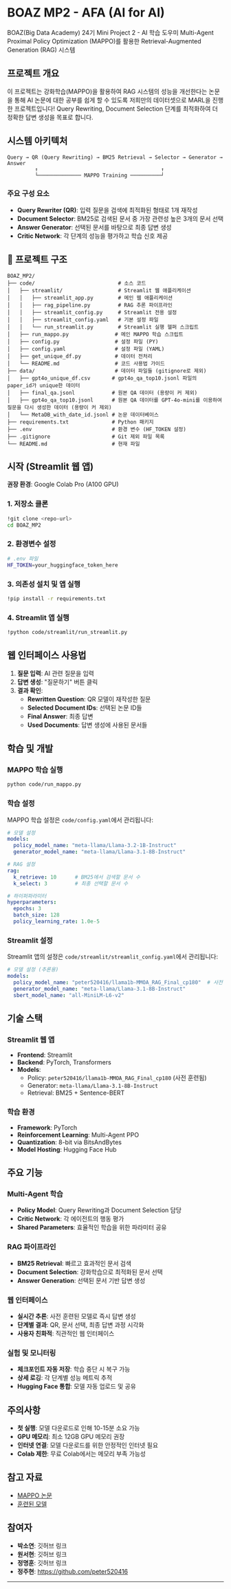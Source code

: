 # BOAZ MP2 - AFA (AI for AI)

BOAZ(Big Data Academy) 24기 Mini Project 2 - AI 학습 도우미
Multi-Agent Proximal Policy Optimization (MAPPO)를 활용한 Retrieval-Augmented Generation (RAG) 시스템

## 프로젝트 개요

이 프로젝트는 강화학습(MAPPO)을 활용하여 RAG 시스템의 성능을 개선한다는 논문을 통해 AI 논문에 대한 공부를 쉽게 할 수 있도록 저희만의 데이터셋으로 MARL을 진행한 프로젝트입니다!
Query Rewriting, Document Selection 단계를 최적화하여 더 정확한 답변 생성을 목표로 합니다.

## 시스템 아키텍처

```
Query → QR (Query Rewriting) → BM25 Retrieval → Selector → Generator → Answer
         ↑                                        ↑
         └────────────── MAPPO Training ──────────┘
```

### 주요 구성 요소
- **Query Rewriter (QR)**: 입력 질문을 검색에 최적화된 형태로 1개 재작성
- **Document Selector**: BM25로 검색된 문서 중 가장 관련성 높은 3개의 문서 선택
- **Answer Generator**: 선택된 문서를 바탕으로 최종 답변 생성
- **Critic Network**: 각 단계의 성능을 평가하고 학습 신호 제공

## 📁 프로젝트 구조

```
BOAZ_MP2/
├── code/                           # 소스 코드
│   ├── streamlit/                  # Streamlit 웹 애플리케이션
│   │   ├── streamlit_app.py        # 메인 웹 애플리케이션
│   │   ├── rag_pipeline.py         # RAG 추론 파이프라인
│   │   ├── streamlit_config.py     # Streamlit 전용 설정
│   │   ├── streamlit_config.yaml   # 기본 설정 파일
│   │   └── run_streamlit.py        # Streamlit 실행 헬퍼 스크립트
│   ├── run_mappo.py               # 메인 MAPPO 학습 스크립트
│   ├── config.py                  # 설정 파일 (PY)
│   ├── config.yaml                # 설정 파일 (YAML)
│   ├── get_unique_df.py           # 데이터 전처리
│   └── README.md                  # 코드 사용법 가이드
├── data/                          # 데이터 파일들 (gitignore로 제외)
│   ├── gpt4o_unique_df.csv       # gpt4o_qa_top10.jsonl 파일의 paper_id가 unique한 데이터
│   ├── final_qa.jsonl            # 원본 QA 데이터 (용량이 커 제외)
│   ├── gpt4o_qa_top10.jsonl      # 원본 QA 데이터를 GPT-4o-mini를 이용하여 질문을 다시 생성한 데이터 (용량이 커 제외)
│   └── MetaDB_with_date_id.jsonl # 논문 데이터베이스
├── requirements.txt              # Python 패키지
├── .env                          # 환경 변수 (HF_TOKEN 설정)
├── .gitignore                    # Git 제외 파일 목록
└── README.md                     # 현재 파일
```

## 시작 (Streamlit 웹 앱)

**권장 환경**: Google Colab Pro (A100 GPU)

### 1. 저장소 클론
```bash
!git clone <repo-url>
cd BOAZ_MP2
```

### 2. 환경변수 설정
```bash
# .env 파일
HF_TOKEN=your_huggingface_token_here
```

### 3. 의존성 설치 및 앱 실행
```bash
!pip install -r requirements.txt
```

### 4. Streamlit 앱 실행
```bash
!python code/streamlit/run_streamlit.py
```

## 웹 인터페이스 사용법

1. **질문 입력**: AI 관련 질문을 입력
2. **답변 생성**: "질문하기" 버튼 클릭
3. **결과 확인**: 
   - **Rewritten Question**: QR 모델이 재작성한 질문
   - **Selected Document IDs**: 선택된 논문 ID들
   - **Final Answer**: 최종 답변
   - **Used Documents**: 답변 생성에 사용된 문서들


## 학습 및 개발

### MAPPO 학습 실행

```bash
python code/run_mappo.py
```

### 학습 설정

MAPPO 학습 설정은 `code/config.yaml`에서 관리됩니다:

```yaml
# 모델 설정
models:
  policy_model_name: "meta-llama/Llama-3.2-1B-Instruct"
  generator_model_name: "meta-llama/Llama-3.1-8B-Instruct"

# RAG 설정
rag:
  k_retrieve: 10      # BM25에서 검색할 문서 수
  k_select: 3         # 최종 선택할 문서 수

# 하이퍼파라미터
hyperparameters:
  epochs: 3
  batch_size: 128
  policy_learning_rate: 1.0e-5
```

### Streamlit 설정

Streamlit 앱의 설정은 `code/streamlit/streamlit_config.yaml`에서 관리됩니다:

```yaml
# 모델 설정 (추론용)
models:
  policy_model_name: "peter520416/llama1b-MMOA_RAG_Final_cp180"  # 사전 훈련된 모델
  generator_model_name: "meta-llama/Llama-3.1-8B-Instruct"
  sbert_model_name: "all-MiniLM-L6-v2"
```

## 기술 스택

### Streamlit 웹 앱
- **Frontend**: Streamlit
- **Backend**: PyTorch, Transformers
- **Models**: 
  - Policy: `peter520416/llama1b-MMOA_RAG_Final_cp180` (사전 훈련됨)
  - Generator: `meta-llama/Llama-3.1-8B-Instruct`
  - Retrieval: BM25 + Sentence-BERT

### 학습 환경
- **Framework**: PyTorch
- **Reinforcement Learning**: Multi-Agent PPO
- **Quantization**: 8-bit via BitsAndBytes
- **Model Hosting**: Hugging Face Hub

## 주요 기능

### Multi-Agent 학습
- **Policy Model**: Query Rewriting과 Document Selection 담당
- **Critic Network**: 각 에이전트의 행동 평가
- **Shared Parameters**: 효율적인 학습을 위한 파라미터 공유

### RAG 파이프라인
- **BM25 Retrieval**: 빠르고 효과적인 문서 검색
- **Document Selection**: 강화학습으로 최적화된 문서 선택
- **Answer Generation**: 선택된 문서 기반 답변 생성

### 웹 인터페이스
- **실시간 추론**: 사전 훈련된 모델로 즉시 답변 생성
- **단계별 결과**: QR, 문서 선택, 최종 답변 과정 시각화
- **사용자 친화적**: 직관적인 웹 인터페이스

### 실험 및 모니터링
- **체크포인트 자동 저장**: 학습 중단 시 복구 가능
- **상세 로깅**: 각 단계별 성능 메트릭 추적
- **Hugging Face 통합**: 모델 자동 업로드 및 공유

## 주의사항

- **첫 실행**: 모델 다운로드로 인해 10-15분 소요 가능
- **GPU 메모리**: 최소 12GB GPU 메모리 권장
- **인터넷 연결**: 모델 다운로드를 위한 안정적인 인터넷 필요
- **Colab 제한**: 무료 Colab에서는 메모리 부족 가능성

## 참고 자료

- [MAPPO 논문](https://arxiv.org/abs/2501.15228)
- [훈련된 모델](https://huggingface.co/peter520416/llama1b-MMOA_RAG_Final_cp180)

## 참여자

- **박소연**: 깃허브 링크
- **원서현**: 깃허브 링크
- **정명훈**: 깃허브 링크
- **정주현**: https://github.com/peter520416

--- 
